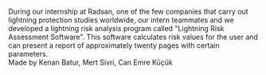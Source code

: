 During our internship at Radsan, one of the few companies that carry out lightning protection studies worldwide, our intern teammates and we developed a lightning risk analysis program called "Lightning Risk Assessment Software". This software calculates risk values ​​for the user and can present a report of approximately twenty pages with certain parameters.<BR>
Made by Kenan Batur, Mert Sivri, Can Emre Küçük
